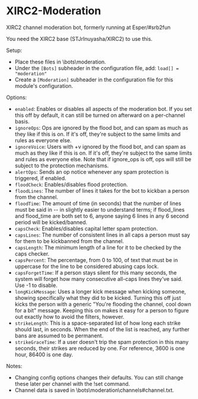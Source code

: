 XIRC2-Moderation
================

XIRC2 channel moderation bot, formerly running at Esper/#srb2fun

You need the XIRC2 base (STJrInuyasha/XIRC2) to use this.

Setup:
* Place these files in \bots\moderation\.
* Under the `[Bots]` subheader in the configuration file, add: `load[] = "moderation"`
* Create a `[Moderation]` subheader in the configuration file for this module's configuration.

Options:
* `enabled`: Enables or disables all aspects of the moderation bot. If you set this off by default, it can still be turned on afterward on a per-channel basis.
* `ignoreOps`: Ops are ignored by the flood bot, and can spam as much as they like if this is on.  If it's off, they're subject to the same limits and rules as everyone else.
* `ignoreVoice`: Users with +v ignored by the flood bot, and can spam as much as they like if this is on.  If it's off, they're subject to the same limits and rules as everyone else.  Note that if ignore_ops is off, ops will still be subject to the protection mechanisms.
* `alertOps`: Sends an op notice whenever any spam protection is triggered, if enabled.
* `floodCheck`: Enables/disables flood protection.
* `floodLines`: The number of lines it takes for the bot to kickban a person from the channel.
* `floodTime`: The amount of time (in seconds) that the number of lines must be said in -- in slightly easier to understand terms; if flood_lines and flood_time are both set to 6, anyone saying 6 lines in any 6 second period will be kicked/banned.
* `capsCheck`: Enables/disables capital letter spam protection.
* `capsLines`: The number of consistent lines in all caps a person must say for them to be kickbanned from the channel.
* `capsLength`: The minimum length of a line for it to be checked by the caps checker.
* `capsPercent`: The percentage, from 0 to 100, of text that must be in uppercase for the line to be considered abusing caps lock.
* `capsForgetTime`: If a person stays silent for this many seconds, the system will forget how many consecutive all-caps lines they've said.  Use -1 to disable.
* `longKickMessage`: Uses a longer kick message when kicking someone, showing specifically what they did to be kicked.  Turning this off just kicks the person with a generic "You're flooding the channel, cool down for a bit" message.  Keeping this on makes it easy for a person to figure out exactly how to avoid the filters, however.
* `strikeLength`: This is a space-separated list of how long each strike should last, in seconds.  When the end of the list is reached, any further bans are assumed to be permanent.
* `strikeGraceTime`: If a user doesn't trip the spam protection in this many seconds, their strikes are reduced by one.  For reference, 3600 is one hour, 86400 is one day.

Notes:
* Changing config options changes their defaults. You can still change these later per channel with the !set command.
* Channel data is saved in \bots\moderation\channels\#channel.txt.
